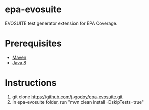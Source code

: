 # epa-evosuite
EVOSUITE test generator extension for EPA Coverage.

# Prerequisites
- [Maven](https://maven.apache.org/download.cgi)
- [Java 8](https://www.oracle.com/technetwork/java/javase/downloads/jdk8-downloads-2133151.html)

# Instructions
1) git clone https://github.com/j-godoy/epa-evosuite.git
2) In epa-evosuite folder, run "mvn clean install -DskipTests=true"
